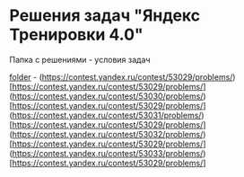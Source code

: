 # Решения задач "Яндекс Тренировки 4.0"

Папка с решениями - условия задач

[folder](http://w) - (https://contest.yandex.ru/contest/53029/problems/)[https://contest.yandex.ru/contest/53029/problems/]
(https://contest.yandex.ru/contest/53030/problems/)[https://contest.yandex.ru/contest/53029/problems/]
(https://contest.yandex.ru/contest/53031/problems/)[https://contest.yandex.ru/contest/53029/problems/]
(https://contest.yandex.ru/contest/53032/problems/)[https://contest.yandex.ru/contest/53029/problems/]
(https://contest.yandex.ru/contest/53033/problems/)[https://contest.yandex.ru/contest/53029/problems/]

